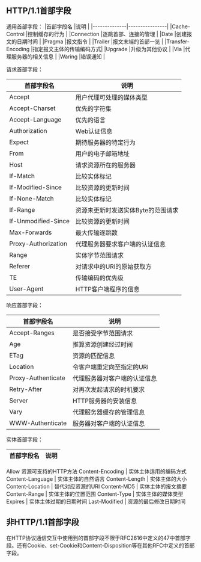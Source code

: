 ## HTTP/1.1首部字段
 通用首部字段：
|首部字段名     |说明            |
|--------------|----------------|
|Cache-Control	|控制缓存的行为   |
|Connection   	|逐跳首部、连接的管理 |
|Date	         |创建报文的日期时间   |
|Pragma       	|报文指令            |
|Trailer      	|报文末端的首部一览   |
|Transfer-Encoding	|指定报文主体的传输编码方式|
|Upgrade	      |升级为其他协议       |
|Via	          |代理服务器的相关信息 |
|Waring       	|错误通知            |


请求首部字段：

|首部字段名     |说明            |
|--------------|----------------|
Accept	        | 用户代理可处理的媒体类型
Accept-Charset	| 优先的字符集
Accept-Language|	优先的语言
Authorization	 | Web认证信息
Expect	        | 期待服务器的特定行为
From	          | 用户的电子邮箱地址
Host	          | 请求资源所在的服务器
If-Match	      | 比较实体标记
If-Modified-Since | 比较资源的更新时间
If-None-Match	 | 比较实体标记
If-Range	      | 资源未更新时发送实体Byte的范围请求
If-Unmodified-Since	| 比较资源的更新时间
Max-Forwards	  | 最大传输逐跳数
Proxy-Authorization	| 代理服务器要求客户端的认证信息
Range	         | 实体字节范围请求
Referer	       | 对请求中的URI的原始获取方
TE	            | 传输编码的优先级
User-Agent	    | HTTP客户端程序的信息


响应首部字段：

|首部字段名 |	说明|
|--------------|----------------|
Accept-Ranges	| 是否接受字节范围请求
Age |	推算资源创建经过时间
ETag |	资源的匹配信息
Location |	令客户端重定向至指定的URI
Proxy-Authenticate |	代理服务器对客户端的认证信息
Retry-After |	对再次发起请求的时机要求
Server |	HTTP服务器的安装信息
Vary |	代理服务器缓存的管理信息
WWW-Authenticate |	服务器对客户端的认证信息

实体首部字段：

|首部字段名 |	说明|
|--------------|----------------|
Allow	资源可支持的HTTP方法
Content-Encoding |	实体主体适用的编码方式
Content-Language | 实体主体的自然语言
Content-Length |	实体主体的大小
Content-Location |	替代对应资源的URI
Content-MD5 |	实体主体的报文摘要
Content-Range |	实体主体的位置范围
Content-Type |	实体主体的媒体类型
Expires |	实体主体过期的日期时间
Last-Modified |	资源的最后修改日期时间

## 非HTTP/1.1首部字段
在HTTP协议通信交互中使用到的首部字段不限于RFC2616中定义的47中首部字段。还有Cookie、set-Cookie和Content-Disposition等在其他RFC中定义的首部字段。

